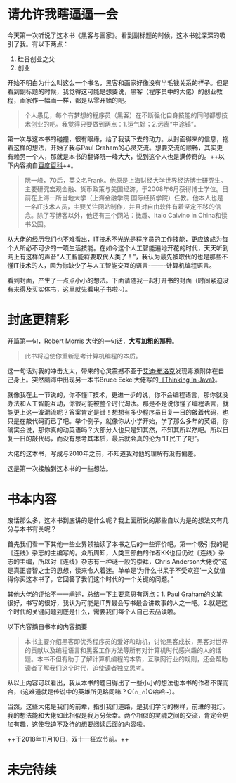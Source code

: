 # 请允许我瞎逼逼一会
今天第一次听说了这本书《黑客与画家》。看到副标题的时候，这本书就深深的吸引了我。有以下两点：
1. 硅谷创业之父
2. 创业

开始不明白为什么叫这么一个书名，黑客和画家好像没有半毛钱关系的样子。但是看到副标题的时候，我觉得这可能是想要说，黑客（程序员中的大佬）的创业教程，画家作一幅画一样，都是从零开始的吧。

> 个人愚见，每个有梦想的程序员（黑客）在不断强化自身技能的同时都想技术创业的吧。我觉得只要做到两点：1.运气好；2.远离“中途镇”。

第一次与这本书的碰撞，很有眼缘，给了我读下去的动力。从封面得来的信息，抱着这样的想法，开始了我与Paul Graham的心灵交流。想要交流的顺畅，其实更有赖另一个人，那就是本书的翻译阮一峰大大，说到这个人也是满传奇的。++以下内容摘自[百度百科](https://baike.baidu.com/item/%E9%98%AE%E4%B8%80%E5%B3%B0/7124570?fr=aladdin)++。

> 阮一峰，70后，英文名Frank。他原是上海财经大学世界经济博士研究生。主要研究宏观金融、货币政策与美国经济。于2008年6月获得博士学位。目前在上海一所当地大学（上海金融学院 国际经贸学院）任教。他本人也是一名IT技术人员，主要关注网站制作，并且对自由软件有着坚定不移的信念。除了写博客以外，他还有三个网站：微趣、Italo Calvino in China和读书公园。

从大佬的经历我们也不难看出，IT技术不光光是程序员的工作技能，更应该成为每个人所必不可少的一项生活技能。在如今这个人工智能遍地开花的时代，天天听到网上有这样的声音“人工智能将要取代人类了！”，我认为最先被取代的也是那些不懂IT技术的人，因为你缺少了与人工智能交互的语言-——-计算机编程语言。

看到封面，产生了一点点小小的想法。下面请随我一起打开书的封面（时间紧迫没有来得及买实体书，这里就先看电子书啦~）。

# 封底更精彩
开篇第一句，Robert Morris 大佬的一句话，**大写加粗的那种**。
> 此书将迫使你重新思考计算机编程的本质。

这一句话对我的冲击太大，带来的心灵震撼不亚于[艾迪·布洛克](https://baike.baidu.com/item/%E6%AF%92%E6%B6%B2%EF%BC%9A%E8%87%B4%E5%91%BD%E5%AE%88%E6%8A%A4%E8%80%85/22381072?fromtitle=%E6%AF%92%E6%B6%B2&fromid=8893107&fr=aladdin)发现毒液附体在自己身上。突然脑海中出现另一本书Bruce Eckel大佬写的[《Thinking In Java》](https://baike.baidu.com/item/Java%E7%BC%96%E7%A8%8B%E6%80%9D%E6%83%B3/10078563?fr=aladdin)。

就像我在上一节说的，你不懂IT技术，更进一步的说，你不会编程语言，那你就没办法和人工智能互动，你很可能被整个时代淘汰。那是不是说你懂了编程语言，就能更上这一波潮流呢？答案肯定是错！想想有多少程序员日复一日的敲着代码，也只是在敲代码而已了吧。举个例子，就像你从小学开始，学了那么多年的英语，你确实会说，那你真的动英语吗？大部分人也只是知其然，不知其所以然吧。所以日复一日的敲代码，而没有思考其本质，最后就会真的沦为“IT民工了吧”。

大佬的这本书，写成与2010年之前，不知道我对他的理解有没有偏差。

这是第一次接触到这本书的一些想法。

# 书本内容
废话那么多，这本书到底讲的是什么呢？我上面所说的那些自以为是的想法又有几分与本书有关呢？

首先我们看一下其他一些业界领袖读了本书之后的一些评价吧。第一个吸引我的是《连线》杂志的主编写的。众所周知，人类三部曲的作者KK也但仍过《连线》杂志的主编，所以对《连线》杂志有一种谜一般的崇拜，Chris Anderson大佬说“这是真正睿智之士的思想，读来令人着迷。单单是‘为什么书呆子不受欢迎’一文就值得你买这本书了，它回答了我们这个时代的一个关键的问题。”

其他大佬的评论不一一阐述，总结一下主要意思有两点：1. Paul Graham的文笔很好，书写的很好，我认为可能是IT界最会写书最会讲故事的人之一吧。2.就是这个时代的关键问题到底是什么，需要我们每个人自己去品读啦。

以下内容摘自书本的内容摘要
> 本书主要介绍黑客即优秀程序员的爱好和动机，讨论黑客成长，黑客对世界的贡献以及编程语言和黑客工作方法等所有对计算机时代感兴趣的人的话题。本书不但有助于了解计算机编程的本质，互联网行业的规则，还会帮助读者了解我们这个时代，迫使读者独立思考。

从以上内容可以看出，我从本书的题目得出了一些小小的想法也本书的作者不谋而合，（这难道就是传说中的英雄所见略同嘛？O(∩_∩)O哈哈~）。

当然，这些大佬是我们的前辈，指引我们道路，是我们学习的榜样，前进的明灯。我的想法能和大佬如此相似是我万分荣幸。两个相似的灵魂之间的交流，肯定会更加有趣，这使我迫不及待的想要阅读后面的内容啦。

++于2018年11月10日，双十一狂欢节前。++

# 未完待续